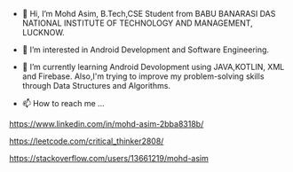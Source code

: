 - 👋 Hi, I’m Mohd Asim, B.Tech,CSE Student from BABU BANARASI DAS NATIONAL INSTITUTE OF
TECHNOLOGY AND MANAGEMENT, LUCKNOW.
- 👀 I’m interested in Android Development and Software Engineering.
- 🌱 I’m currently learning Android Devolopment using JAVA,KOTLIN, XML and Firebase.
 Also,I'm trying to improve my problem-solving skills through Data Structures and Algorithms.
 
- 📫 How to reach me ...

https://www.linkedin.com/in/mohd-asim-2bba8318b/

https://leetcode.com/critical_thinker2808/

https://stackoverflow.com/users/13661219/mohd-asim

<!---
mdasim2882/mdasim2882 is a ✨ special ✨ repository because its `README.md` (this file) appears on your GitHub profile.
You can click the Preview link to take a look at your changes.
--->
